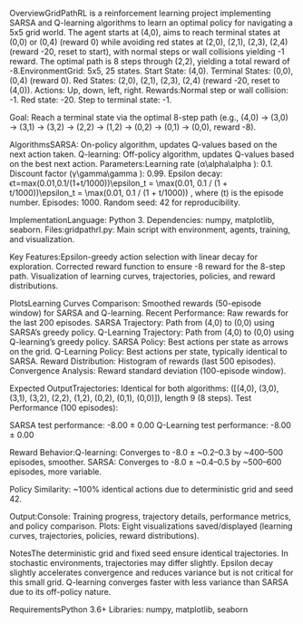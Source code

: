 OverviewGridPathRL is a reinforcement learning project implementing SARSA and Q-learning algorithms to learn an optimal policy for navigating a 5x5 grid world. The agent starts at (4,0), aims to reach terminal states at (0,0) or (0,4) (reward 0) while avoiding red states at (2,0), (2,1), (2,3), (2,4) (reward -20, reset to start), with normal steps or wall collisions yielding -1 reward. The optimal path is 8 steps through (2,2), yielding a total reward of -8.EnvironmentGrid: 5x5, 25 states.
Start State: (4,0).
Terminal States: (0,0), (0,4) (reward 0).
Red States: (2,0), (2,1), (2,3), (2,4) (reward -20, reset to (4,0)).
Actions: Up, down, left, right.
Rewards:Normal step or wall collision: -1.
Red state: -20.
Step to terminal state: -1.

Goal: Reach a terminal state via the optimal 8-step path (e.g., (4,0) → (3,0) → (3,1) → (3,2) → (2,2) → (1,2) → (0,2) → (0,1) → (0,0), reward -8).

AlgorithmsSARSA: On-policy algorithm, updates Q-values based on the next action taken.
Q-learning: Off-policy algorithm, updates Q-values based on the best next action.
Parameters:Learning rate (α\alpha\alpha
): 0.1.
Discount factor (γ\gamma\gamma
): 0.99.
Epsilon decay: ϵt=max⁡(0.01,0.1/(1+t/1000))\epsilon_t = \max(0.01, 0.1 / (1 + t/1000))\epsilon_t = \max(0.01, 0.1 / (1 + t/1000))
, where (t) is the episode number.
Episodes: 1000.
Random seed: 42 for reproducibility.

ImplementationLanguage: Python 3.
Dependencies: numpy, matplotlib, seaborn.
Files:gridpathrl.py: Main script with environment, agents, training, and visualization.

Key Features:Epsilon-greedy action selection with linear decay for exploration.
Corrected reward function to ensure -8 reward for the 8-step path.
Visualization of learning curves, trajectories, policies, and reward distributions.

PlotsLearning Curves Comparison: Smoothed rewards (50-episode window) for SARSA and Q-learning.
Recent Performance: Raw rewards for the last 200 episodes.
SARSA Trajectory: Path from (4,0) to (0,0) using SARSA’s greedy policy.
Q-Learning Trajectory: Path from (4,0) to (0,0) using Q-learning’s greedy policy.
SARSA Policy: Best actions per state as arrows on the grid.
Q-Learning Policy: Best actions per state, typically identical to SARSA.
Reward Distribution: Histogram of rewards (last 500 episodes).
Convergence Analysis: Reward standard deviation (100-episode window).

Expected OutputTrajectories: Identical for both algorithms: ([(4,0), (3,0), (3,1), (3,2), (2,2), (1,2), (0,2), (0,1), (0,0)]), length 9 (8 steps).
Test Performance (100 episodes):

SARSA test performance: -8.00 ± 0.00
Q-Learning test performance: -8.00 ± 0.00

Reward Behavior:Q-learning: Converges to -8.0 ± ~0.2–0.3 by ~400–500 episodes, smoother.
SARSA: Converges to -8.0 ± ~0.4–0.5 by ~500–600 episodes, more variable.

Policy Similarity: ~100% identical actions due to deterministic grid and seed 42.



Output:Console: Training progress, trajectory details, performance metrics, and policy comparison.
Plots: Eight visualizations saved/displayed (learning curves, trajectories, policies, reward distributions).

NotesThe deterministic grid and fixed seed ensure identical trajectories. In stochastic environments, trajectories may differ slightly.
Epsilon decay slightly accelerates convergence and reduces variance but is not critical for this small grid.
Q-learning converges faster with less variance than SARSA due to its off-policy nature.

RequirementsPython 3.6+
Libraries: numpy, matplotlib, seaborn

